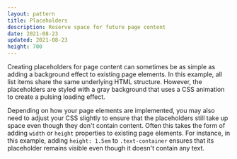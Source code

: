 ```yaml
---
layout: pattern
title: Placeholders
description: Reserve space for future page content
date: 2021-08-23
updated: 2021-08-23
height: 700
---
```


Creating placeholders for page content can sometimes be as simple as adding a
background effect to existing page elements. In this example, all list items
share the same underlying HTML structure. However, the placeholders are styled
with a gray background that uses a CSS animation to create a pulsing loading
effect.

Depending on how your page elements are implemented, you may also need to adjust
your CSS slightly to ensure that the placeholders still take up space even
though they don't contain content. Often this takes the form of adding `width`
or `height` properties to existing page elements. For instance, in this example,
adding `height: 1.5em` to `.text-container` ensures that its placeholder remains
visible even though it doesn't contain any text.
